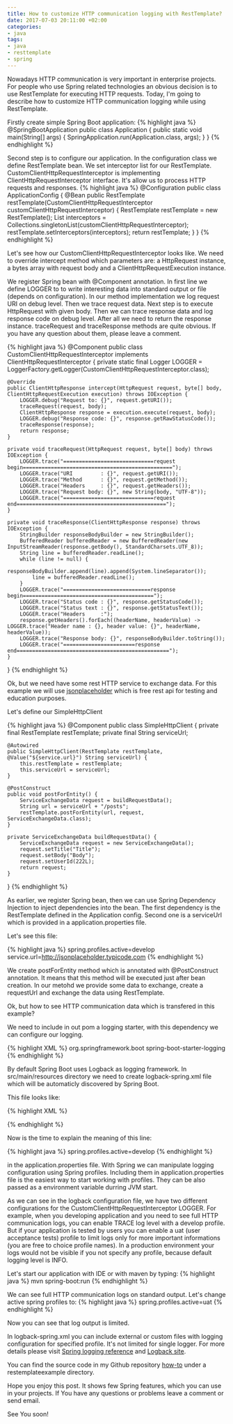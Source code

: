 ```yaml
---
title: How to customize HTTP communication logging with RestTemplate?
date: 2017-07-03 20:11:00 +02:00
categories:
- java
tags:
- java
- resttemplate
- spring
---
```


Nowadays HTTP communication is very important in enterprise projects.
For people who use Spring related technologies an obvious decision is to use RestTemplate for executing HTTP requests. Today, I'm going to describe how to customize HTTP communication logging while using RestTemplate.

Firstly create simple Spring Boot application:
{% highlight java %}
@SpringBootApplication
public class Application {
    public static void main(String[] args) {
        SpringApplication.run(Application.class, args);
    }
}
{% endhighlight %}

Second step is to configure our application. In the configuration class we define RestTemplate bean. We set interceptor list for our RestTemplate. CustomClientHttpRequestInterceptor is implementing ClientHttpRequestInterceptor interface. It's allow us to process HTTP requests and responses.
{% highlight java %}
@Configuration
public class ApplicationConfig {
    @Bean
    public RestTemplate restTemplate(CustomClientHttpRequestInterceptor customClientHttpRequestInterceptor) {
        RestTemplate restTemplate = new RestTemplate();
        List<ClientHttpRequestInterceptor> interceptors = Collections.singletonList(customClientHttpRequestInterceptor);
        restTemplate.setInterceptors(interceptors);
        return restTemplate;
    }
}
{% endhighlight %}

Let's see how our CustomClientHttpRequestInterceptor looks like. We need to override intercept method which parameters are: a HttpRequest instance, a bytes array with  request body and a ClientHttpRequestExecution instance.

We register Spring bean with @Component annotation. In first line we define LOGGER to to write interesting data into standard output or file (depends on configuration).
In our method implementation we log request URI on debug level. Then we trace request data. Next step is to execute HttpRequest with given body. Then we can trace response data and log response code on debug level. After all we need to return the response instance. traceRequest and traceResponse methods are quite obvious. If you have any question about them, please leave a comment.

{% highlight java %}
@Component
public class CustomClientHttpRequestInterceptor implements ClientHttpRequestInterceptor {
private static final Logger LOGGER = LoggerFactory.getLogger(CustomClientHttpRequestInterceptor.class);

    @Override
    public ClientHttpResponse intercept(HttpRequest request, byte[] body, ClientHttpRequestExecution execution) throws IOException {
        LOGGER.debug("Request to: {}", request.getURI());
        traceRequest(request, body);
        ClientHttpResponse response = execution.execute(request, body);
        LOGGER.debug("Response code: {}", response.getRawStatusCode());
        traceResponse(response);
        return response;
    }
    
    private void traceRequest(HttpRequest request, byte[] body) throws IOException {
        LOGGER.trace("=============================request begin================================================");
        LOGGER.trace("URI         : {}", request.getURI());
        LOGGER.trace("Method      : {}", request.getMethod());
        LOGGER.trace("Headers     : {}", request.getHeaders());
        LOGGER.trace("Request body: {}", new String(body, "UTF-8"));
        LOGGER.trace("=============================request end================================================");
    }
    
    private void traceResponse(ClientHttpResponse response) throws IOException {
        StringBuilder responseBodyBuilder = new StringBuilder();
        BufferedReader bufferedReader = new BufferedReader(new InputStreamReader(response.getBody(), StandardCharsets.UTF_8));
        String line = bufferedReader.readLine();
        while (line != null) {
            responseBodyBuilder.append(line).append(System.lineSeparator());
            line = bufferedReader.readLine();
        }
        LOGGER.trace("============================response begin==========================================");
        LOGGER.trace("Status code : {}", response.getStatusCode());
        LOGGER.trace("Status text : {}", response.getStatusText());
        LOGGER.trace("Headers     :");
        response.getHeaders().forEach((headerName, headerValue) -> LOGGER.trace("Header name : {}, header value: {}", headerName, headerValue));
        LOGGER.trace("Response body: {}", responseBodyBuilder.toString());
        LOGGER.trace("=======================response end=================================================");
    }

}
{% endhighlight %}

Ok, but we need have some rest HTTP service to exchange data. For this example we will use [jsonplaceholder](http://jsonplaceholder.typicode.com) which is free rest api for testing and education purposes.

Let's define our SimpleHttpClient

{% highlight java %}
@Component
public class SimpleHttpClient {
private final RestTemplate restTemplate;
private final String serviceUrl;

    @Autowired
    public SimpleHttpClient(RestTemplate restTemplate, @Value("${service.url}") String serviceUrl) {
        this.restTemplate = restTemplate;
        this.serviceUrl = serviceUrl;
    }
    
    @PostConstruct
    public void postForEntity() {
        ServiceExchangeData request = buildRequestData();
        String url = serviceUrl + "/posts";
        restTemplate.postForEntity(url, request, ServiceExchangeData.class);
    }
    
    private ServiceExchangeData buildRequestData() {
        ServiceExchangeData request = new ServiceExchangeData();
        request.setTitle("Title");
        request.setBody("Body");
        request.setUserId(222L);
        return request;
    }

}
{% endhighlight %}

As earlier, we register Spring bean, then we can use Spring Dependency Injection to inject dependencies into the bean. The first dependency is the RestTemplate defined in the Application config. Second one is a serviceUrl which is provided in a application.properties file.

Let's see this file:

{% highlight java %}
spring.profiles.active=develop
service.url=http://jsonplaceholder.typicode.com
{% endhighlight %}

We create postForEntity method which is annotated with @PostConstruct annotation. It means that this method will be executed just after bean creation. In our metohd we provide some data to exchange, create a requestUrl and exchange the data using RestTemplate.

Ok, but how to see HTTP communication data which is transfered in this example?

We need to include in out pom a logging starter, with this dependency we can configure our logging.


{% highlight XML %}
<dependency>
    <groupId>org.springframework.boot</groupId>
    <artifactId>spring-boot-starter-logging</artifactId>
</dependency>
{% endhighlight %}

By default Spring Boot uses Logback as logging framework. In src/main/resources directory we need to create logback-spring.xml file which will be automaticly discovered by Spring Boot.

This file looks like:

{% highlight XML %}
<?xml version="1.0" encoding="UTF-8"?>
<configuration>
    <springProfile name="develop">
        <logger name="io.okraskat.resttemplate.CustomClientHttpRequestInterceptor" level="TRACE"/>
    </springProfile>
    <springProfile name="uat">
        <logger name="io.okraskat.resttemplate.CustomClientHttpRequestInterceptor" level="DEBUG"/>
    </springProfile>
    <include resource="org/springframework/boot/logging/logback/base.xml"/>
    <logger name="ROOT" level="INFO"/>
</configuration>
{% endhighlight %}

Now is the time to explain the meaning of this line:

{% highlight java %}
spring.profiles.active=develop
{% endhighlight %}

in the application.properties file. With Spring we can manipulate logging configuration using Spring profiles. Including them in application.properties file is the easiest way to start working with profiles. They can be also passed as a environment variable durring JVM start.

As we can see in the logback configuration file, we have two different configurations for the CustomClientHttpRequestInterceptor LOGGER. For example, when you developing application and you need to see full HTTP communication logs, you can enable TRACE log level with a develop profile. But if your application is tested by users you can enable a uat (user acceptance tests) profile to limit logs only for more important informations (you are free to choice profile names). In a production environment your logs would not be visible if you not specify any profile, because default logging level is INFO.

Let's start our application with IDE or with maven by typing:
{% highlight java %}
mvn spring-boot:run
{% endhighlight %}

We can see full HTTP communication logs on standard output. Let's change active spring profiles to:
{% highlight java %}
spring.profiles.active=uat
{% endhighlight %}

Now you can see that log output is limited.

In logback-spring.xml you can include external or custom files with logging configuration for specified profile. It's not limited for single logger. For more details please visit [Spring logging reference](https://docs.spring.io/spring-boot/docs/current/reference/html/boot-features-logging.html) and  [Logback site](https://logback.qos.ch/manual/).

You can find the source code in my Github repository [how-to](https://github.com/okraskat/how-to) under a restemplateexample directory.

Hope you enjoy this post. It shows few Spring features, which you can use in your projects. If You have any questions or problems leave a comment or send email.

See You soon!